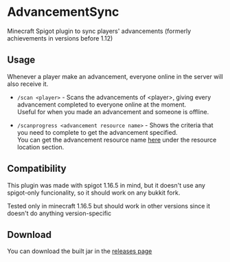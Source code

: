 # AdvancementSync

Minecraft Spigot plugin to sync players' advancements (formerly achievements in versions before 1.12)

## Usage

Whenever a player make an advancement, everyone online in the server will also receive it.

- `/scan <player>` - Scans the advancements of \<player>, giving every advancement completed  to everyone online at the moment.  
Useful for when you made an advancement and someone is offline.

- `/scanprogress <advancement resource name>` - Shows the criteria that you need to complete to get the advancement specified.  
You can get the advancement resource name [here](https://minecraft.fandom.com/wiki/Advancement#:~:text=and%20data%20packs.-,List%20of%20advancements,-Minecraft) under the resource location section.

## Compatibility

This plugin was made with spigot 1.16.5 in mind, but it doesn't use any spigot-only funcionality, so it should work on any bukkit fork.

Tested only in minecraft 1.16.5 but should work in other versions since it doesn't do anything version-specific

## Download

You can download the built jar in the [releases page](https://github.com/daviirodrig/advancementsync/releases)

